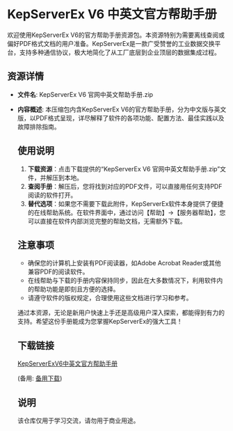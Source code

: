 # KepServerEx V6 中英文官方帮助手册

欢迎使用KepServerEx V6的官方帮助手册资源包。本资源特别为需要离线查阅或偏好PDF格式文档的用户准备。KepServerEx是一款广受赞誉的工业数据交换平台，支持多种通信协议，极大地简化了从工厂底层到企业顶层的数据集成过程。

## 资源详情

- **文件名**: KepServerEx V6 官网中英文帮助手册.zip
- **内容概述**: 本压缩包内含KepServerEx V6的官方帮助手册，分为中文版与英文版，以PDF格式呈现，详尽解释了软件的各项功能、配置方法、最佳实践以及故障排除指南。

  ## 使用说明

  1. **下载资源**：点击下载提供的“KepServerEx V6 官网中英文帮助手册.zip”文件，并解压到本地。
  2. **查阅手册**：解压后，您将找到对应的PDF文件，可以直接用任何支持PDF阅读的软件打开。
  3. **替代选项**：如果您不需要下载此附件，KepServerEx软件本身提供了便捷的在线帮助系统。在软件界面中，通过访问【帮助】->【服务器帮助】，您可以直接在软件内部浏览完整的帮助文档，无需额外下载。

  ## 注意事项

  - 确保您的计算机上安装有PDF阅读器，如Adobe Acrobat Reader或其他兼容PDF的阅读软件。
  - 在线帮助与下载的手册内容保持同步，因此在大多数情况下，利用软件内的帮助功能是即刻且方便的选择。
  - 请遵守软件的版权规定，合理使用这些文档进行学习和参考。

  通过本资源，无论是新用户快速上手还是高级用户深入探索，都能得到有力的支持。希望这份手册能成为您掌握KepServerEx的强大工具！

  ## 下载链接
  [KepServerExV6中英文官方帮助手册](https://pan.quark.cn/s/72445e626b90) 

  (备用: [备用下载](https://pan.baidu.com/s/1N75A0i7AfthB3IeETe189A?pwd=1234))

  ## 说明

  该仓库仅用于学习交流，请勿用于商业用途。
